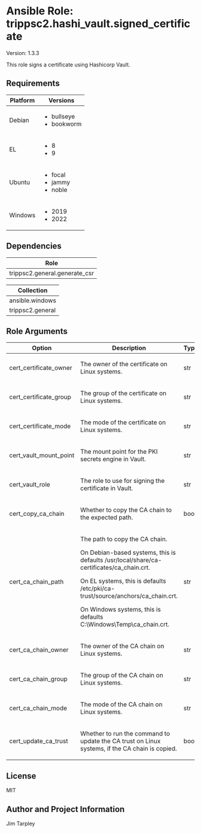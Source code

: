 <!-- BEGIN_ANSIBLE_DOCS -->

# Ansible Role: trippsc2.hashi_vault.signed_certificate
Version: 1.3.3

This role signs a certificate using Hashicorp Vault.

## Requirements

| Platform | Versions |
| -------- | -------- |
| Debian | <ul><li>bullseye</li><li>bookworm</li></ul> |
| EL | <ul><li>8</li><li>9</li></ul> |
| Ubuntu | <ul><li>focal</li><li>jammy</li><li>noble</li></ul> |
| Windows | <ul><li>2019</li><li>2022</li></ul> |

## Dependencies
| Role |
| ---- |
| trippsc2.general.generate_csr |

| Collection |
| ---------- |
| ansible.windows |
| trippsc2.general |

## Role Arguments
|Option|Description|Type|Required|Choices|Default|
|---|---|---|---|---|---|
| cert_certificate_owner | <p>The owner of the certificate on Linux systems.</p> | str | no |  | root |
| cert_certificate_group | <p>The group of the certificate on Linux systems.</p> | str | no |  | root |
| cert_certificate_mode | <p>The mode of the certificate on Linux systems.</p> | str | no |  | 0644 |
| cert_vault_mount_point | <p>The mount point for the PKI secrets engine in Vault.</p> | str | no |  | pki |
| cert_vault_role | <p>The role to use for signing the certificate in Vault.</p> | str | no |  | verbatim |
| cert_copy_ca_chain | <p>Whether to copy the CA chain to the expected path.</p> | bool | no |  | false |
| cert_ca_chain_path | <p>The path to copy the CA chain.</p><p>On Debian-based systems, this is defaults /usr/local/share/ca-certificates/ca_chain.crt.</p><p>On EL systems, this is defaults /etc/pki/ca-trust/source/anchors/ca_chain.crt.</p><p>On Windows systems, this is defaults C:\Windows\Temp\ca_chain.crt.</p> | str | no |  | OS specific |
| cert_ca_chain_owner | <p>The owner of the CA chain on Linux systems.</p> | str | no |  | root |
| cert_ca_chain_group | <p>The group of the CA chain on Linux systems.</p> | str | no |  | root |
| cert_ca_chain_mode | <p>The mode of the CA chain on Linux systems.</p> | str | no |  | 0644 |
| cert_update_ca_trust | <p>Whether to run the command to update the CA trust on Linux systems, if the CA chain is copied.</p> | bool | no |  | true |


## License
MIT

## Author and Project Information
Jim Tarpley
<!-- END_ANSIBLE_DOCS -->
